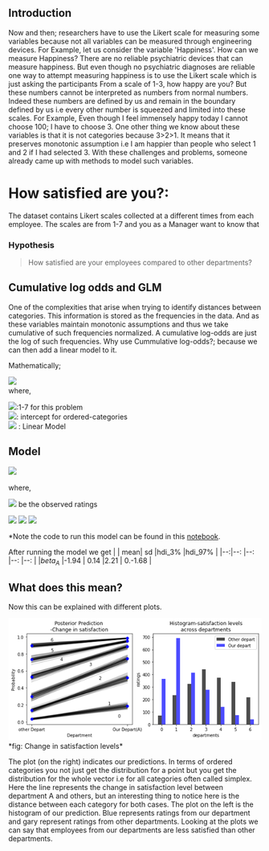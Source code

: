 ## Introduction
Now and then; researchers have to use the Likert scale for measuring some variables because not all variables can be measured through engineering devices. For Example, let us consider the variable 'Happiness'. How can we measure Happiness? There are no reliable psychiatric devices that can measure happiness. But even though no psychiatric diagnoses are reliable one way to attempt measuring happiness is to use the Likert scale which is just asking the participants From a scale of 1-3, how happy are you? But these numbers cannot be interpreted as numbers from normal numbers. Indeed these numbers are defined by us and remain in the boundary defined by us i.e every other number is squeezed and limited into these scales. For Example, Even though I feel immensely happy today I cannot choose 100; I have to choose 3. 
One other thing we know about these variables is that it is not categories because 3>2>1. It means that it preserves monotonic assumption i.e I am happier than people who select 1 and 2 if I had selected 3. With these challenges and problems, someone already came up with methods to model such variables.

# How satisfied are you?:
The dataset contains Likert scales collected at a different times from each employee. The scales are from 1-7 and you as a Manager want to know that
### Hypothesis
>How satisfied are your employees compared to other departments?

## Cumulative log odds and GLM
One of the complexities that arise when trying to identify distances between categories. This information is stored as the frequencies in the data. And as these variables maintain monotonic assumptions and thus we take cumulative of such frequencies normalized. A cumulative log-odds are just the log of such frequencies. Why use Cummulative log-odds?; because we can then add a linear model to it.

Mathematically;

<img src ="https://render.githubusercontent.com/render/math?math=\log(\frac{Pr(y_{i}<k)}{1-Pr(y_{i}<k})=\alpha_{k}-\phi_{i}"><br>
where,

<img src ="https://render.githubusercontent.com/render/math?math=k">:1-7 for this problem<br>
<img src ="https://render.githubusercontent.com/render/math?math=\alpha">: intercept for ordered-categories<br>
<img src ="https://render.githubusercontent.com/render/math?math=\phi">  : Linear Model

## Model

<img src ="https://render.githubusercontent.com/render/math?math=R_{i} \sim ordered-logit(\phi_{i},k)">


where,

<img src ="https://render.githubusercontent.com/render/math?math=R_{i}"> be the observed ratings

<img src ="https://render.githubusercontent.com/render/math?math=\phi_{i}=\beta_{A} * Department_{A}">

<img src ="https://render.githubusercontent.com/render/math?math=\beta_{A}=Normal(0,1)">


<img src ="https://render.githubusercontent.com/render/math?math=k\sim Normal(0,1.5)">


*Note the code to run this model can be found in this [notebook](https://github.com/roesta07/Modeling-Likert-Scale/blob/main/Likert_scale_notebook.ipynb).

After running the model we get
|  | mean|   sd  |hdi_3%     |hdi_97% |
|--:|--: |--:	 |--:        |--:     |
|$beta_{A}$   |-1.94    | 0.14   |2.21      | 0.-1.68  |

## What does this mean?
Now this can be explained with different plots.
<div><img src="fig//result.png" width="820"  class="inline"> </div>
*fig: Change in satisfaction levels*


The plot (on the right) indicates our predictions. In terms of ordered categories you not just get the distribution for a point but you get the distribution for the whole vector i.e for all categories often called simplex. Here the line represents the change in satisfaction level between department A and others, but an interesting thing to notice here is the distance between each category for both cases. The plot on the left is the histogram of our prediction. Blue represents ratings from our department and gary represent ratings from other departments. Looking at the plots we can say that employees from our departments are less satisfied than other departments.
